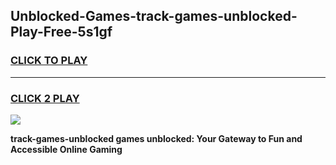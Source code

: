 
## Unblocked-Games-track-games-unblocked-Play-Free-5s1gf
<h3>
<a href="https://premium76.site?title=track-games-unblocked&ref=20M">CLICK TO PLAY</a></h3>
<hr>

<h3>
<a href="https://premium76.site?title=track-games-unblocked&ref=20M">CLICK 2 PLAY</a>
  
</h3>

<a href="https://premium76.site?title=track-games-unblocked&ref=19M"><img src="https://clearcache.store/games.png"></a>


**track-games-unblocked games unblocked: Your Gateway to Fun and Accessible Online Gaming**
